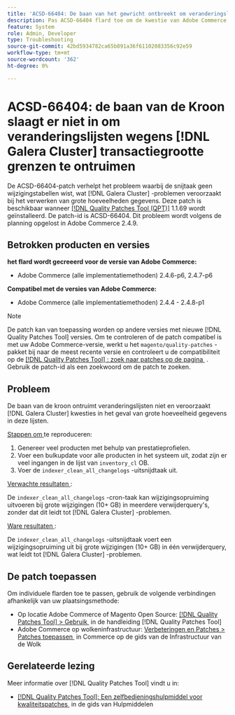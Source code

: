 ```yaml
---
title: 'ACSD-66404: De baan van het gewricht ontbreekt om veranderingslijsten te ontruimen toe te schrijven aan {de grenzen van de 0} transactiegrootte [!DNL Galera Cluster] '
description: Pas ACSD-66404 flard toe om de kwestie van Adobe Commerce te bevestigen waar met cron baan die geen veranderingslijsten ontruimt en  [!DNL Galera Cluster]  kwesties in het geval van grote hoeveelheid gegevens in deze lijsten veroorzaakt.
feature: System
role: Admin, Developer
type: Troubleshooting
source-git-commit: 42bd5934782ca65b891a36f61102083356c92e59
workflow-type: tm+mt
source-wordcount: '362'
ht-degree: 0%

---
```



# ACSD-66404: de baan van de Kroon slaagt er niet in om veranderingslijsten wegens [!DNL Galera Cluster] transactiegrootte grenzen te ontruimen

De ACSD-66404-patch verhelpt het probleem waarbij de snijtaak geen wijzigingstabellen wist, wat [!DNL Galera Cluster] -problemen veroorzaakt bij het verwerken van grote hoeveelheden gegevens. Deze patch is beschikbaar wanneer [[!DNL Quality Patches Tool (QPT)]](/help/tools/quality-patches-tool/quality-patches-tool-to-self-serve-quality-patches.md) 1.1.69 wordt geïnstalleerd. De patch-id is ACSD-66404. Dit probleem wordt volgens de planning opgelost in Adobe Commerce 2.4.9.

## Betrokken producten en versies

**het flard wordt gecreeerd voor de versie van Adobe Commerce:**

* Adobe Commerce (alle implementatiemethoden) 2.4.6-p6, 2.4.7-p6

**Compatibel met de versies van Adobe Commerce:**

* Adobe Commerce (alle implementatiemethoden) 2.4.4 - 2.4.8-p1

>[!NOTE]
>
>De patch kan van toepassing worden op andere versies met nieuwe [!DNL Quality Patches Tool] versies. Om te controleren of de patch compatibel is met uw Adobe Commerce-versie, werkt u het `magento/quality-patches` -pakket bij naar de meest recente versie en controleert u de compatibiliteit op de [[!DNL Quality Patches Tool] : zoek naar patches op de pagina &#x200B;](https://experienceleague.adobe.com/tools/commerce-quality-patches/index.html?lang=nl-NL) . Gebruik de patch-id als een zoekwoord om de patch te zoeken.

## Probleem

De baan van de kroon ontruimt veranderingslijsten niet en veroorzaakt [!DNL Galera Cluster] kwesties in het geval van grote hoeveelheid gegevens in deze lijsten.

<u> Stappen om </u> te reproduceren:

1. Genereer veel producten met behulp van prestatieprofielen.
1. Voer een bulkupdate voor alle producten in het systeem uit, zodat zijn er veel ingangen in de lijst van `inventory_cl` OB.
1. Voer de `indexer_clean_all_changelogs` -uitsnijdtaak uit.

<u> Verwachte resultaten </u>:

De `indexer_clean_all_changelogs` -cron-taak kan wijzigingsopruiming uitvoeren bij grote wijzigingen (10+ GB) in meerdere verwijderquery&#39;s, zonder dat dit leidt tot [!DNL Galera Cluster] -problemen.

<u> Ware resultaten </u>:

De `indexer_clean_all_changelogs` -uitsnijdtaak voert een wijzigingsopruiming uit bij grote wijzigingen (10+ GB) in één verwijderquery, wat leidt tot [!DNL Galera Cluster] -problemen.

## De patch toepassen

Om individuele flarden toe te passen, gebruik de volgende verbindingen afhankelijk van uw plaatsingsmethode:

* Op locatie Adobe Commerce of Magento Open Source: [[!DNL Quality Patches Tool] > Gebruik &#x200B;](/help/tools/quality-patches-tool/usage.md) in de handleiding [!DNL Quality Patches Tool]
* Adobe Commerce op wolkeninfrastructuur: [&#x200B; Verbeteringen en Patches > Patches toepassen &#x200B;](https://experienceleague.adobe.com/docs/commerce-cloud-service/user-guide/develop/upgrade/apply-patches.html?lang=nl-NL) in Commerce op de gids van de Infrastructuur van de Wolk

## Gerelateerde lezing

Meer informatie over [!DNL Quality Patches Tool] vindt u in:

* [[!DNL Quality Patches Tool]: Een zelfbedieningshulpmiddel voor kwaliteitspatches &#x200B;](/help/tools/quality-patches-tool/quality-patches-tool-to-self-serve-quality-patches.md) in de gids van Hulpmiddelen
